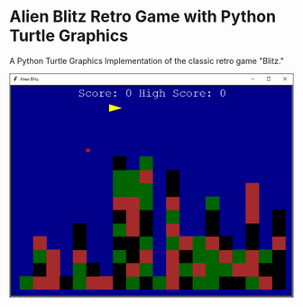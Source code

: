 # Alien Blitz Retro Game with Python Turtle Graphics

A Python Turtle Graphics Implementation of the classic retro game "Blitz."

![Alien Blitz Retro Game with Python Turtle Graphics](alien-blitz.png)